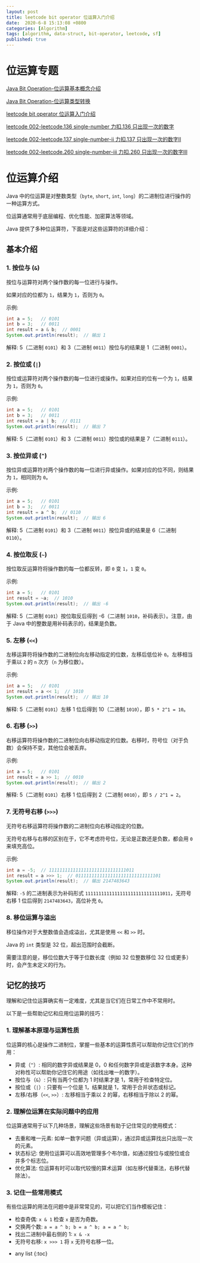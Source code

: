 ```yaml
---
layout: post
title: leetcode bit operator 位运算入门介绍
date:  2020-6-8 15:13:08 +0800
categories: [Algorithm]
tags: [algorithm, data-struct, bit-operator, leetcode, sf]
published: true
---
```



# 位运算专题

[Java Bit Operation-位运算基本概念介绍](https://houbb.github.io/2020/06/08/algorithm-000-leetcode-data-struct-002-bit-operator-00-base)

[Java Bit Operation-位运算类型转换](https://houbb.github.io/2020/06/08/algorithm-000-leetcode-data-struct-002-bit-operator-00-convert)

[leetcode bit operator 位运算入门介绍](https://houbb.github.io/2020/06/08/algorithm-000-leetcode-data-struct-002-bit-operator-00-intro)

[leetcode 002-leetcode.136 single-number 力扣.136 只出现一次的数字](https://houbb.github.io/2020/06/08/algorithm-000-leetcode-data-struct-002-bit-operator-01-136-single-number)

[leetcode 002-leetcode.137 single-number-ii 力扣.137 只出现一次的数字II](https://houbb.github.io/2020/06/08/algorithm-000-leetcode-data-struct-002-bit-operator-02-137-single-number-ii)

[leetcode 002-leetcode.260 single-number-iii 力扣.260 只出现一次的数字III](https://houbb.github.io/2020/06/08/algorithm-000-leetcode-data-struct-002-bit-operator-03-260-single-number-iii)

# 位运算介绍

Java 中的位运算是对整数类型（`byte`, `short`, `int`, `long`）的二进制位进行操作的一种运算方式。

位运算通常用于底层编程、优化性能、加密算法等领域。

Java 提供了多种位运算符，下面是对这些运算符的详细介绍：

## 基本介绍

### 1. 按位与 (`&`)

按位与运算符对两个操作数的每一位进行与操作。

如果对应的位都为 `1`，结果为 `1`，否则为 `0`。

示例:
```java
int a = 5;   // 0101
int b = 3;   // 0011
int result = a & b;  // 0001
System.out.println(result);  // 输出 1
```
解释: 5（二进制 `0101`）和 3（二进制 `0011`）按位与的结果是 1（二进制 `0001`）。

### 2. 按位或 (`|`)

按位或运算符对两个操作数的每一位进行或操作。如果对应的位有一个为 `1`，结果为 `1`，否则为 `0`。

示例:
```java
int a = 5;   // 0101
int b = 3;   // 0011
int result = a | b;  // 0111
System.out.println(result);  // 输出 7
```
解释: 5（二进制 `0101`）和 3（二进制 `0011`）按位或的结果是 7（二进制 `0111`）。

### 3. 按位异或 (`^`)

按位异或运算符对两个操作数的每一位进行异或操作。如果对应的位不同，则结果为 `1`，相同则为 `0`。

示例:
```java
int a = 5;   // 0101
int b = 3;   // 0011
int result = a ^ b;  // 0110
System.out.println(result);  // 输出 6
```
解释: 5（二进制 `0101`）和 3（二进制 `0011`）按位异或的结果是 6（二进制 `0110`）。

### 4. 按位取反 (`~`)

按位取反运算符将操作数的每一位都反转，即 `0` 变 `1`，`1` 变 `0`。

示例:
```java
int a = 5;   // 0101
int result = ~a;  // 1010
System.out.println(result);  // 输出 -6
```
解释: 5（二进制 `0101`）按位取反后得到 -6（二进制 `1010`，补码表示）。注意，由于 Java 中的整数是用补码表示的，结果是负数。

### 5. 左移 (`<<`)

左移运算符将操作数的二进制位向左移动指定的位数，左移后低位补 `0`。左移相当于乘以 `2` 的 `n` 次方（`n` 为移位数）。

示例:
```java
int a = 5;   // 0101
int result = a << 1;  // 1010
System.out.println(result);  // 输出 10
```
解释: 5（二进制 `0101`）左移 1 位后得到 10（二进制 `1010`），即 `5 * 2^1 = 10`。

### 6. 右移 (`>>`)

右移运算符将操作数的二进制位向右移动指定的位数。右移时，符号位（对于负数）会保持不变，其他位会被丢弃。

示例:
```java
int a = 5;   // 0101
int result = a >> 1;  // 0010
System.out.println(result);  // 输出 2
```
解释: 5（二进制 `0101`）右移 1 位后得到 2（二进制 `0010`），即 `5 / 2^1 = 2`。

### 7. 无符号右移 (`>>>`)

无符号右移运算符将操作数的二进制位向右移动指定的位数。

无符号右移与右移的区别在于，它不考虑符号位，无论是正数还是负数，都会用 `0` 来填充高位。

示例:
```java
int a = -5;  // 11111111111111111111111111111011
int result = a >>> 1;  // 01111111111111111111111111111101
System.out.println(result);  // 输出 2147483643
```
解释: `-5` 的二进制表示为补码形式 `11111111111111111111111111111011`，无符号右移 1 位后得到 `2147483643`，高位补充 `0`。

### 8. 移位运算与溢出

移位操作对于大整数值会造成溢出，尤其是使用 `<<` 和 `>>` 时。

Java 的 `int` 类型是 32 位，超出范围时会截断。

需要注意的是，移位位数大于等于位数长度（例如 32 位整数移位 32 位或更多）时，会产生未定义的行为。

## 记忆的技巧

理解和记住位运算确实有一定难度，尤其是当它们在日常工作中不常用时。

以下是一些帮助记忆和应用位运算的技巧：

### 1. 理解基本原理与运算性质
   位运算的核心是操作二进制位，掌握一些基本的运算性质可以帮助你记住它们的作用：
   - 异或（`^`）: 相同的数字异或结果是 0，0 和任何数字异或是该数字本身。这种对称性可以帮助你记住它的用途（如找出唯一的数字）。
   - 按位与（`&`）: 只有当两个位都为 1 时结果才是 1，常用于检查特定位。
   - 按位或（`|`）: 只要有一个位是 1，结果就是 1，常用于合并状态或标记。
   - 左移/右移（`<<`, `>>`）: 左移相当于乘以 2 的幂，右移相当于除以 2 的幂。

### 2. 理解位运算在实际问题中的应用

   位运算通常用于以下几种场景，理解这些场景有助于记住常见的使用模式：
   
   - 去重和唯一元素: 如单一数字问题（异或运算），通过异或运算找出只出现一次的元素。
   - 状态标记: 使用位运算可以高效地管理多个布尔值，如通过按位与或按位或合并多个标志位。
   - 优化算法: 位运算有时可以取代较慢的算术运算（如左移代替乘法，右移代替除法）。

### 3. 记住一些常用模式

   有些位运算的用法在问题中是非常常见的，可以把它们当作模板记住：

   - 检查奇偶: `x & 1` 检查 `x` 是否为奇数。
   - 交换两个数: `a = a ^ b; b = a ^ b; a = a ^ b;`
   - 找出二进制中最右侧的 1: `x & -x`
   - 无符号右移: `x >>> 1` 将 `x` 无符号右移一位。

* any list
{:toc}